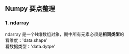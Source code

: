 ## Numpy 要点整理
### 1. ndarray
ndarray 是一个N维数组对象，期中所有元素必须是**相同类型**的  
看维度：'data.shape'  
看数据类型：'data.dytpe'



